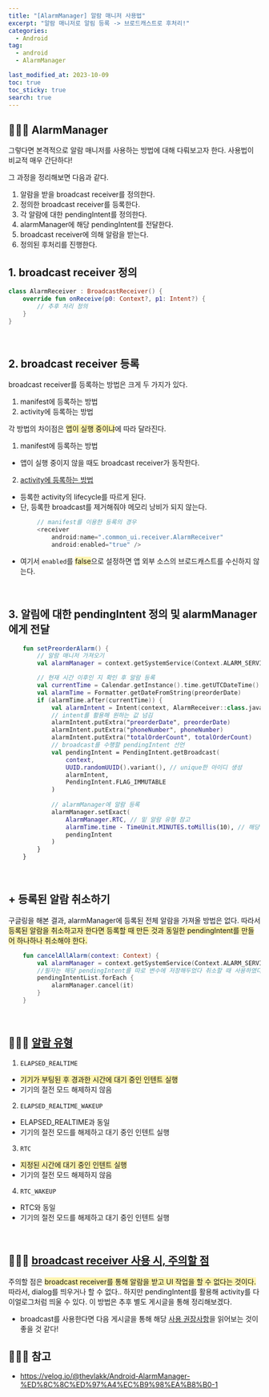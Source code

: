 ```yaml
---
title: "[AlarmManager] 알람 매니저 사용법"
excerpt: "알람 매니저로 알림 등록 -> 브로드캐스트로 후처리!"
categories:
  - Android
tag:
  - android
  - AlarmManager

last_modified_at: 2023-10-09
toc: true
toc_sticky: true
search: true
---
```


## 👩🏻‍💻 AlarmManager

그렇다면 본격적으로 알람 매니저를 사용하는 방법에 대해 다뤄보고자 한다. 사용법이 비교적 매우 간단하다!

그 과정을 정리해보면 다음과 같다.
1. 알람을 받을 broadcast receiver를 정의한다.
2. 정의한 broadcast receiver를 등록한다.
3. 각 알람에 대한 pendingIntent를 정의한다.
4. alarmManager에 해당 pendingIntent를 전달한다.
5. broadcast receiver에 의해 알람을 받는다.
6. 정의된 후처리를 진행한다.

## 1. broadcast receiver 정의

```kotlin
class AlarmReceiver : BroadcastReceiver() {
    override fun onReceive(p0: Context?, p1: Intent?) {
        // 추후 처리 정의
    }
}
```

<br>

## 2. broadcast receiver 등록

broadcast receiver를 등록하는 방법은 크게 두 가지가 있다.
1. manifest에 등록하는 방법
2. activity에 등록하는 방법

각 방법의 차이점은 <span style = "background-color:#fff5b1">앱이 실행 중이냐</span>에 따라 달라진다.
1. manifest에 등록하는 방법
  - 앱이 실행 중이지 않을 때도 broadcast receiver가 동작한다.
2. [activity에 등록하는 방법](https://developer88.tistory.com/entry/Broadcast-Receiver-%EB%93%B1%EB%A1%9D%ED%95%98%EA%B3%A0-%EC%8B%9C%EC%8A%A4%ED%85%9C-%EC%9D%B4%EB%B2%A4%ED%8A%B8-%EB%B0%9B%EC%95%84%EC%84%9C-%EC%B2%98%EB%A6%AC%ED%95%98%EA%B8%B0)
  - 등록한 activity의 lifecycle를 따르게 된다.
  - 단, 등록한 broadcast를 제거해줘야 메모리 낭비가 되지 않는다.

```kotlin
        // manifest를 이용한 등록의 경우
        <receiver
            android:name=".common_ui.receiver.AlarmReceiver"
            android:enabled="true" />
```
* 여기서 `enabled`를 <span style = "background-color:#fff5b1">false</span>으로 설정하면 앱 외부 소스의 브로드캐스트를 수신하지 않는다.

<br>

## 3. 알림에 대한 pendingIntent 정의 및 alarmManager에게 전달

```kotlin
    fun setPreorderAlarm() {
        // 알람 매니저 가져오기
        val alarmManager = context.getSystemService(Context.ALARM_SERVICE) as AlarmManager

        // 현재 시간 이후인 지 확인 후 알람 등록
        val currentTime = Calendar.getInstance().time.getUTCDateTime()
        val alarmTime = Formatter.getDateFromString(preorderDate)
        if (alarmTime.after(currentTime)) {
            val alarmIntent = Intent(context, AlarmReceiver::class.java)
            // intent를 활용해 원하는 값 넘김
            alarmIntent.putExtra("preorderDate", preorderDate)
            alarmIntent.putExtra("phoneNumber", phoneNumber)
            alarmIntent.putExtra("totalOrderCount", totalOrderCount)
            // broadcast를 수행할 pendingIntent 선언
            val pendingIntent = PendingIntent.getBroadcast(
                context,
                UUID.randomUUID().variant(), // unique한 아이디 생성
                alarmIntent,
                PendingIntent.FLAG_IMMUTABLE
            )
          
            // alarmManager에 알람 등록
            alarmManager.setExact(
                AlarmManager.RTC, // 밑 알람 유형 참고
                alarmTime.time - TimeUnit.MINUTES.toMillis(10), // 해당 시간 10분 전
                pendingIntent
            )
        }
    }
```

<br>

## + 등록된 알람 취소하기

구글링을 해본 결과, alarmManager에 등록된 전체 알람을 가져올 방법은 없다. 따라서 <sapn style = "background-color:#fff5b1">등록된 알람을 취소하고자 한다면 등록할 때 만든 것과 동일한 pendingIntent를 만들어 하나하나 취소해야 한다.</span>

```kotlin
    fun cancelAllAlarm(context: Context) {
        val alarmManager = context.getSystemService(Context.ALARM_SERVICE) as AlarmManager
        //필자는 해당 pendingIntent를 따로 변수에 저장해두었다 취소할 때 사용하였다.
        pendingIntentList.forEach {
            alarmManager.cancel(it)
        }
    }
```

<br>

## 👩🏻‍💻 [알람 유형](https://developer.android.com/training/scheduling/alarms?hl=ko)

1. `ELAPSED_REALTIME`
  * <span style = "background-color:#fff5b1">기기가 부팅된 후 경과한 시간에 대기 중인 인텐트 실행</span>
  * 기기의 절전 모드 해제하지 않음
2. `ELAPSED_REALTIME_WAKEUP`
  * ELAPSED_REALTIME과 동일
  * 기기의 절전 모드를 해제하고 대기 중인 인텐트 실행
3. `RTC`
  * <span style = "background-color:#fff5b1">지정된 시간에 대기 중인 인텐트 실행</span>
  * 기기의 절전 모드 해제하지 않음
4. `RTC_WAKEUP`
  * RTC와 동일
  * 기기의 절전 모드를 해제하고 대기 중인 인텐트 실행

<br>

## 👩🏻‍💻 [broadcast receiver 사용 시, 주의할 점](https://stackoverflow.com/questions/17906037/broadcastreceiver-onreceive-open-dialog)

주의할 점은 <span style = "background-color:#fff5b1">broadcast receiver를 통해 알람을 받고 UI 작업을 할 수 없다는 것이다.</span> 따라서, dialog를 띄우거나 할 수 없다.. 하지만 pendingIntent를 활용해 activity를 다이얼로그처럼 띄울 수 있다. 이 방법은 추후 별도 게시글을 통해 정리해보겠다.

+ broadcast를 사용한다면 다음 게시글을 통해 해당 [사용 권장사항](https://developer.android.com/guide/components/broadcasts?hl=ko#security-and-best-practices)을 읽어보는 것이 좋을 것 같다!

## 👩🏻‍💻 참고
* <https://velog.io/@thevlakk/Android-AlarmManager-%ED%8C%8C%ED%97%A4%EC%B9%98%EA%B8%B0-1>